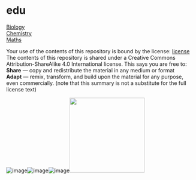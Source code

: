 # edu

[Biology](https://github.com/sgdwn/edu/tree/main/biology)  
[Chemistry](https://github.com/sgdwn/edu/tree/main/chemistry)  
[Maths](https://github.com/sgdwn/edu/tree/main/maths)  



Your use of the contents of this repository is bound by the license: [license](https://github.com/sgdwn/edu/blob/main/LICENSE.md)  
The contents of this repository is shared under a Creative Commons Attribution-ShareAlike 4.0 International license. This says you are free to:  
**Share** — copy and redistribute the material in any medium or format  
**Adapt** — remix, transform, and build upon the material for any purpose, even commercially. (note that this summary is not a substitute for the full license text)  
  

![image](https://user-images.githubusercontent.com/74820599/111902173-f1d27980-8a33-11eb-8f0b-49db454f2984.png)![image](https://user-images.githubusercontent.com/74820599/111902175-f6972d80-8a33-11eb-8895-5fc62ac08de5.png)![image](https://user-images.githubusercontent.com/74820599/111902176-fac34b00-8a33-11eb-8ee9-6a81ff281df5.png)<img src="https://user-images.githubusercontent.com/74820599/111906289-b9d53180-8a47-11eb-92f0-65957cc218b2.png" height="200">  
  




  


